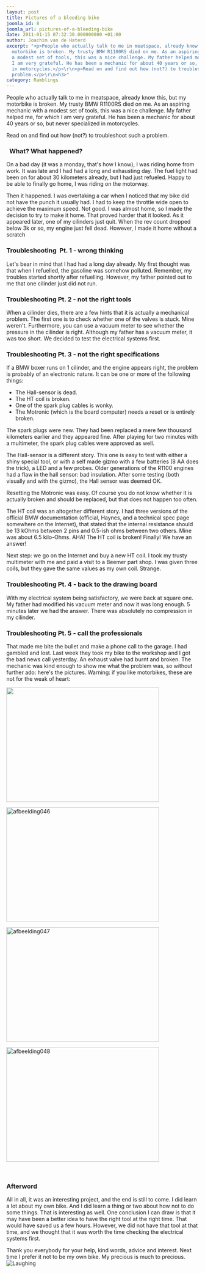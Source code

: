 ```yaml
---
layout: post
title: Pictures of a bleeding bike
joomla_id: 8
joomla_url: pictures-of-a-bleeding-bike
date: 2011-01-15 07:32:30.000000000 +01:00
author: Joachim van de Haterd
excerpt: "<p>People who actually talk to me in meatspace, already know this, but my
  motorbike is broken. My trusty BMW R1100RS died on me. As an aspiring mechanic with
  a modest set of tools, this was a nice challenge. My father helped me, for which
  I am very grateful. He has been a mechanic for about 40 years or so, but never specialized
  in motorcycles.</p>\r\n<p>Read on and find out how (not?) to troubleshoot such a
  problem.</p>\r\n<h3>"
category: Ramblings
---
```

<p>People who actually talk to me in meatspace, already know this, but my motorbike is broken. My trusty BMW R1100RS died on me. As an aspiring mechanic with a modest set of tools, this was a nice challenge. My father helped me, for which I am very grateful. He has been a mechanic for about 40 years or so, but never specialized in motorcycles.</p>
<p>Read on and find out how (not?) to troubleshoot such a problem.</p>
<h3>

&nbsp; What? What happened?</h3>
<p>On a bad day (it was a monday, that's how I know), I was riding home from work. It was late and I had had a long and exhausting day. The fuel light had been on for about 30 kilometers already, but I had just refueled. Happy to be able to finally go home, I was riding on the motorway.</p>
<p>Then it happened. I was overtaking a car when I noticed that my bike did not have the punch it usually had. I had to keep the throttle wide open to achieve the maximum speed. Not good. I was almost home, so I made the decision to try to make it home. That proved harder that it looked. As it appeared later, one of my cilinders just quit. When the rev count dropped below 3k or so, my engine just fell dead. However, I made it home without a scratch</p>
<h3>Troubleshooting &nbsp;Pt. 1 - wrong thinking</h3>
<p>Let's bear in mind that I had had a long day already. My first thought was that when I refuelled, the gasoline was somehow polluted. Remember, my troubles started shortly after refuelling. However, my father pointed out to me that one cilinder just did not run.</p>
<h3>Troubleshooting Pt. 2 - not the right tools</h3>
<p>When a cilinder dies, there are a few hints that it is actually a mechanical problem. The first one is to check whether one of the valves is stuck. Mine weren't. Furthermore, you can use a vacuum meter to see whether the pressure in the cilinder is right. Although my father has a vacuum meter, it was too short. We decided to test the electrical systems first.</p>
<h3>Troubleshooting Pt. 3 - not the right specifications</h3>
<p>If a BMW boxer runs on 1 cilinder, and the engine appears right, the problem is probably of an electronic nature. It can be one or more of the following things:</p>
<ul>
<li>The Hall-sensor is dead. </li>
<li>The HT coil is broken.</li>
<li>One of the spark plug cables is wonky.</li>
<li>The Motronic (which is the board computer) needs a reset or is entirely broken.</li>
</ul>
<p>The spark plugs were new. They had been replaced a mere few thousand kilometers earlier and they appeared fine. After playing for two minutes with a multimeter, the spark plug cables were approved as well.</p>
<p>The Hall-sensor is a different story. This one is easy to test with either a shiny special tool, or with a self made gizmo with a few batteries (8 AA does the trick), a LED and a few probes. Older generations of the R1100 engines had a flaw in the hall sensor: bad insulation. After some testing (both visually and with the gizmo), the Hall sensor was deemed OK.</p>
<p>Resetting the Motronic was easy. Of course you do not know whether it is actually broken and should be replaced, but that does not happen too often.</p>
<p>The HT coil was an altogether different story. I had three versions of the official BMW documentation (official, Haynes, and a technical spec page somewhere on the Internet), that stated that the internal resistance should be 13 kOhms between 2 pins and 0.5-ish ohms between two others. Mine was about 6.5 kilo-Ohms. AHA! The HT coil is broken! Finally! We have an answer!</p>
<p>Next step: we go on the Internet and buy a new HT coil. I took my trusty multimeter with me and paid a visit to a Beemer part shop. I was given three coils, but they gave the same values as my own coil. Strange.</p>
<h3>Troubleshooting Pt. 4 - back to the drawing board&nbsp;</h3>
<p>With my electrical system being satisfactory, we were back at square one. My father had modified his vacuum meter and now it was long enough. 5 minutes later we had the answer. There was absolutely no compression in my cilinder.</p>
<h3>Troubleshooting Pt. 5 - call the professionals&nbsp;</h3>
<p>That made me bite the bullet and make a phone call to the garage. I had gambled and lost. Last week they took my bike to the workshop and I got the bad news call yesterday. An exhaust valve had burnt and broken. The mechanic was kind enough to show me what the problem was, so without further ado: here's the pictures. Warning: if you like motorbikes, these are not for the weak of heart:</p>
<p><img src="images/stories/motor/afbeelding045.jpg" height="300" width="400" /></p>
<p><img alt="afbeelding046" src="images/stories/motor/afbeelding046.jpg" height="300" width="400" /></p>
<p><img alt="afbeelding047" src="images/stories/motor/afbeelding047.jpg" height="300" width="400" /></p>
<p><img alt="afbeelding048" src="images/stories/motor/afbeelding048.jpg" height="300" width="400" /></p>
<p> </p>
<h3>Afterword</h3>
<p>All in all, it was an interesting project, and the end is still to come. I did learn a lot about my own bike. And I did learn a thing or two about how not to do some things. That is interesting as well. One conclusion I can draw is that it may have been a better idea to have the right tool at the right time. That would have saved us a few hours. However, we did not have that tool at that time, and we thought that it was worth the time checking the electrical systems first.</p>
<p>Thank you everybody for your help, kind words, advice and interest. Next time I prefer it not to be my own bike. My precious is much to precious.&nbsp;<img title="Laughing" alt="Laughing" src="plugins/editors/jce/tiny_mce/plugins/emotions/img/smiley-laughing.gif" border="0" /></p>

